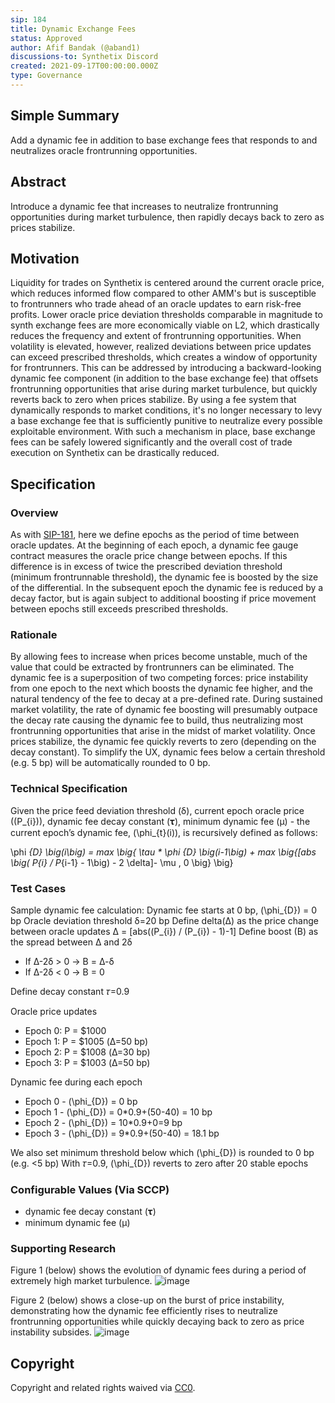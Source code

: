 ```yaml
---
sip: 184
title: Dynamic Exchange Fees
status: Approved
author: Afif Bandak (@aband1)
discussions-to: Synthetix Discord
created: 2021-09-17T00:00:00.000Z
type: Governance
---
```


<!--You can leave these HTML comments in your merged SIP and delete the visible duplicate text guides, they will not appear and may be helpful to refer to if you edit it again. This is the suggested template for new SIPs. Note that an SIP number will be assigned by an editor. When opening a pull request to submit your SIP, please use an abbreviated title in the filename, `sip-draft_title_abbrev.md`. The title should be 44 characters or less.-->


## Simple Summary
<!--"If you can't explain it simply, you don't understand it well enough." Simply describe the outcome the proposed changes intends to achieve. This should be non-technical and accessible to a casual community member.-->
Add a dynamic fee in addition to base exchange fees that responds to and neutralizes oracle frontrunning opportunities.

## Abstract
<!--A short (~200 word) description of the proposed change, the abstract should clearly describe the proposed change. This is what *will* be done if the SIP is implemented, not *why* it should be done or *how* it will be done. If the SIP proposes deploying a new contract, write, "we propose to deploy a new contract that will do x".-->
Introduce a dynamic fee that increases to neutralize frontrunning opportunities during market turbulence, then rapidly decays back to zero as prices stabilize.  

## Motivation
<!--This is the problem statement. This is the *why* of the SIP. It should clearly explain *why* the current state of the protocol is inadequate.  It is critical that you explain *why* the change is needed, if the SIP proposes changing how something is calculated, you must address *why* the current calculation is innaccurate or wrong. This is not the place to describe how the SIP will address the issue!-->
Liquidity for trades on Synthetix is centered around the current oracle price, which reduces informed flow compared to other AMM's but is susceptible to frontrunners who trade ahead of an oracle updates to earn risk-free profits. Lower oracle price deviation thresholds comparable in magnitude to synth exchange fees  are more economically viable on L2, which drastically reduces the frequency and extent of frontrunning opportunities. When volatility is elevated, however, realized deviations between price updates can exceed prescribed thresholds, which creates a window of opportunity for frontrunners. This can be addressed by introducing a backward-looking dynamic fee component (in addition to the base exchange fee) that offsets frontrunning opportunities that arise during market turbulence, but quickly reverts back to zero when prices stabilize. By using a fee system that dynamically responds to market conditions, it's no longer necessary to levy a base exchange fee that is sufficiently punitive to neutralize every possible exploitable environment. With such a mechanism in place, base exchange fees can be safely lowered significantly and the overall cost of trade execution on Synthetix can be drastically reduced.

## Specification
<!--The specification should describe the syntax and semantics of any new feature, there are five sections
1. Overview
2. Rationale
3. Technical Specification
4. Test Cases
5. Configurable Values
-->

### Overview
<!--This is a high level overview of *how* the SIP will solve the problem. The overview should clearly describe how the new feature will be implemented.-->
As with [SIP-181](https://sips.synthetix.io/sips/sip-181/), here we define epochs as the period of time between oracle updates. At the beginning of each epoch, a dynamic fee gauge contract measures the oracle price change between epochs. If this difference is in excess of twice the prescribed deviation threshold (minimum frontrunnable threshold), the dynamic fee is boosted by the size of the differential. In the subsequent epoch the dynamic fee is reduced by a decay factor, but is again subject to additional boosting if price movement between epochs still exceeds prescribed thresholds.

### Rationale
<!--This is where you explain the reasoning behind how you propose to solve the problem. Why did you propose to implement the change in this way, what were the considerations and trade-offs. The rationale fleshes out what motivated the design and why particular design decisions were made. It should describe alternate designs that were considered and related work. The rationale may also provide evidence of consensus within the community, and should discuss important objections or concerns raised during discussion.-->
By allowing fees to increase when prices become unstable, much of the value that could be extracted by frontrunners can be eliminated. The dynamic fee is a superposition of two competing forces: price instability from one epoch to the next which boosts the dynamic fee higher, and the natural tendency of the fee to decay at a pre-defined rate. During sustained market volatility, the rate of dynamic fee boosting will presumably outpace the decay rate causing the dynamic fee to build, thus neutralizing most frontrunning opportunities that arise in the midst of market volatility. Once prices stabilize, the dynamic fee quickly reverts to zero (depending on the decay constant). To simplify the UX, dynamic fees below a certain threshold (e.g. 5 bp) will be automatically rounded to 0 bp. 

### Technical Specification
<!--The technical specification should outline the public API of the changes proposed. That is, changes to any of the interfaces Synthetix currently exposes or the creations of new ones.-->
Given the price feed deviation threshold (δ), current epoch oracle price (\(P_{i}\)), dynamic fee decay constant (𝛕), minimum dynamic fee (μ) - the current epoch’s dynamic fee, \(\phi_{t}(i)\), is recursively defined as follows:

\phi _{D} \big(i\big)  = max \big\{ \tau * \phi _{D} \big(i-1\big) + max \big\{[abs \big( P_{i} /  P_{i-1} - 1\big) - 2 \delta]- \mu , 0  \big\} \big\} 


### Test Cases
<!--Test cases for an implementation are mandatory for SIPs but can be included with the implementation..-->
Sample dynamic fee calculation: 
Dynamic fee starts at 0 bp, \(\phi_{D}\) = 0 bp 
Oracle deviation threshold δ=20 bp
Define delta(Δ) as the price change between oracle updates 
Δ = [abs(\(P_{i}\) / \(P_{i}\) - 1)-1]
Define boost (B) as the spread between Δ and 2δ
- If Δ-2δ > 0  → B = Δ-δ
- If Δ-2δ < 0  → B = 0 

Define decay constant 𝜏=0.9

Oracle price updates
- Epoch 0: P = $1000
- Epoch 1: P = $1005 (Δ=50 bp)
- Epoch 2: P = $1008 (Δ=30 bp)
- Epoch 3: P = $1003 (Δ=50 bp)

Dynamic fee during each epoch
- Epoch 0 - \(\phi_{D}\) = 0 bp
- Epoch 1 - \(\phi_{D}\) = 0*0.9+(50-40) = 10 bp
- Epoch 2 - \(\phi_{D}\) = 10*0.9+0=9 bp
- Epoch 3 - \(\phi_{D}\) = 9*0.9+(50-40) = 18.1 bp

We also set minimum threshold below which \(\phi_{D}\) is rounded to 0 bp (e.g. <5 bp)
With 𝜏=0.9, \(\phi_{D}\) reverts to zero after 20 stable epochs 

### Configurable Values (Via SCCP)
<!--Please list all values configurable via SCCP under this implementation.-->
- dynamic fee decay constant (𝛕)
- minimum dynamic fee (μ)

### Supporting Research 
Figure 1 (below) shows the evolution of dynamic fees during a period of extremely high market turbulence.
![image](https://user-images.githubusercontent.com/83029531/134917496-9d2b6c96-9184-4554-bc52-6dda5ff3e958.png)

Figure 2 (below) shows a close-up on the burst of price instability, demonstrating how the dynamic fee efficiently rises to neutralize frontrunning opportunities while quickly decaying back to zero as price instability subsides. 
![image](https://user-images.githubusercontent.com/83029531/134917627-7e9025f0-51bb-46dd-bad0-5c0fe1f48ec9.png)


## Copyright
Copyright and related rights waived via [CC0](https://creativecommons.org/publicdomain/zero/1.0/).
